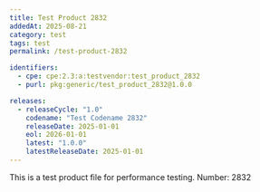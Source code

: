 ```yaml
---
title: Test Product 2832
addedAt: 2025-08-21
category: test
tags: test
permalink: /test-product-2832

identifiers:
  - cpe: cpe:2.3:a:testvendor:test_product_2832
  - purl: pkg:generic/test_product_2832@1.0.0

releases:
  - releaseCycle: "1.0"
    codename: "Test Codename 2832"
    releaseDate: 2025-01-01
    eol: 2026-01-01
    latest: "1.0.0"
    latestReleaseDate: 2025-01-01
---
```


This is a test product file for performance testing. Number: 2832
